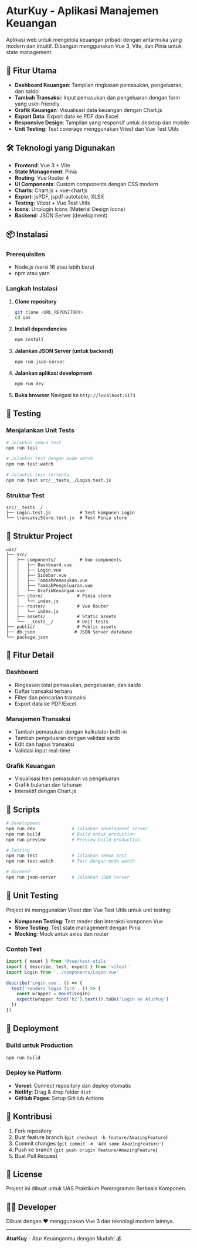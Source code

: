 # AturKuy - Aplikasi Manajemen Keuangan

Aplikasi web untuk mengelola keuangan pribadi dengan antarmuka yang modern dan intuitif. Dibangun menggunakan Vue 3, Vite, dan Pinia untuk state management.

## 🚀 Fitur Utama

- **Dashboard Keuangan**: Tampilan ringkasan pemasukan, pengeluaran, dan saldo
- **Tambah Transaksi**: Input pemasukan dan pengeluaran dengan form yang user-friendly
- **Grafik Keuangan**: Visualisasi data keuangan dengan Chart.js
- **Export Data**: Export data ke PDF dan Excel
- **Responsive Design**: Tampilan yang responsif untuk desktop dan mobile
- **Unit Testing**: Test coverage menggunakan Vitest dan Vue Test Utils

## 🛠️ Teknologi yang Digunakan

- **Frontend**: Vue 3 + Vite
- **State Management**: Pinia
- **Routing**: Vue Router 4
- **UI Components**: Custom components dengan CSS modern
- **Charts**: Chart.js + vue-chartjs
- **Export**: jsPDF, jspdf-autotable, XLSX
- **Testing**: Vitest + Vue Test Utils
- **Icons**: Unplugin Icons (Material Design Icons)
- **Backend**: JSON Server (development)

## 📦 Instalasi

### Prerequisites
- Node.js (versi 16 atau lebih baru)
- npm atau yarn

### Langkah Instalasi

1. **Clone repository**
   ```bash
   git clone <URL_REPOSITORY>
   cd uas
   ```

2. **Install dependencies**
   ```bash
   npm install
   ```

3. **Jalankan JSON Server (untuk backend)**
   ```bash
   npm run json-server
   ```

4. **Jalankan aplikasi development**
   ```bash
   npm run dev
   ```

5. **Buka browser**
   Navigasi ke `http://localhost:5173`

## 🧪 Testing

### Menjalankan Unit Tests
```bash
# Jalankan semua test
npm run test

# Jalankan test dengan mode watch
npm run test:watch

# Jalankan test tertentu
npm run test src/__tests__/Login.test.js
```

### Struktur Test
```
src/__tests__/
├── Login.test.js           # Test komponen Login
└── transaksiStore.test.js  # Test Pinia store
```

## 📁 Struktur Project

```
uas/
├── src/
│   ├── components/         # Vue components
│   │   ├── Dashboard.vue
│   │   ├── Login.vue
│   │   ├── Sidebar.vue
│   │   ├── TambahPemasukan.vue
│   │   ├── TambahPengeluaran.vue
│   │   └── GrafikKeuangan.vue
│   ├── store/             # Pinia store
│   │   └── index.js
│   ├── router/            # Vue Router
│   │   └── index.js
│   ├── assets/            # Static assets
│   └── __tests__/         # Unit tests
├── public/                # Public assets
├── db.json               # JSON Server database
└── package.json
```

## 🎯 Fitur Detail

### Dashboard
- Ringkasan total pemasukan, pengeluaran, dan saldo
- Daftar transaksi terbaru
- Filter dan pencarian transaksi
- Export data ke PDF/Excel

### Manajemen Transaksi
- Tambah pemasukan dengan kalkulator built-in
- Tambah pengeluaran dengan validasi saldo
- Edit dan hapus transaksi
- Validasi input real-time

### Grafik Keuangan
- Visualisasi tren pemasukan vs pengeluaran
- Grafik bulanan dan tahunan
- Interaktif dengan Chart.js

## 🔧 Scripts

```bash
# Development
npm run dev              # Jalankan development server
npm run build            # Build untuk production
npm run preview          # Preview build production

# Testing
npm run test             # Jalankan semua test
npm run test:watch       # Test dengan mode watch

# Backend
npm run json-server      # Jalankan JSON Server
```

## 🧪 Unit Testing

Project ini menggunakan Vitest dan Vue Test Utils untuk unit testing:

- **Komponen Testing**: Test render dan interaksi komponen Vue
- **Store Testing**: Test state management dengan Pinia
- **Mocking**: Mock untuk axios dan router

### Contoh Test
```javascript
import { mount } from '@vue/test-utils'
import { describe, test, expect } from 'vitest'
import Login from '../components/Login.vue'

describe('Login.vue', () => {
  test('renders login form', () => {
    const wrapper = mount(Login)
    expect(wrapper.find('h2').text()).toBe('Login ke AturKuy')
  })
})
```

## 🚀 Deployment

### Build untuk Production
```bash
npm run build
```

### Deploy ke Platform
- **Vercel**: Connect repository dan deploy otomatis
- **Netlify**: Drag & drop folder `dist`
- **GitHub Pages**: Setup GitHub Actions

## 🤝 Kontribusi

1. Fork repository
2. Buat feature branch (`git checkout -b feature/AmazingFeature`)
3. Commit changes (`git commit -m 'Add some AmazingFeature'`)
4. Push ke branch (`git push origin feature/AmazingFeature`)
5. Buat Pull Request

## 📝 License

Project ini dibuat untuk UAS Praktikum Pemrograman Berbasis Komponen.

## 👨‍💻 Developer

Dibuat dengan ❤️ menggunakan Vue 3 dan teknologi modern lainnya.

---

**AturKuy** - Atur Keuanganmu dengan Mudah! 💰
